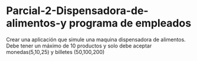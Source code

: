 # Parcial-2-Dispensadora-de-alimentos-y programa de empleados
Crear una aplicación que simule una maquina dispensadora de alimentos. Debe tener un máximo de 10 productos y solo debe aceptar monedas(5,10,25) y billetes (50,100,200)
